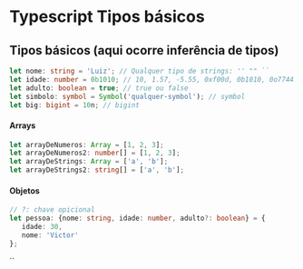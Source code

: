 # Typescript Tipos básicos

## Tipos básicos (aqui ocorre inferência de tipos)&#x20;

```typescript
let nome: string = 'Luiz'; // Qualquer tipo de strings: '' "" `` 
let idade: number = 0b1010; // 10, 1.57, -5.55, 0xf00d, 0b1010, 0o7744 
let adulto: boolean = true; // true ou false 
let simbolo: symbol = Symbol('qualquer-symbol'); // symbol 
let big: bigint = 10n; // bigint
```

#### Arrays&#x20;

```typescript
let arrayDeNumeros: Array = [1, 2, 3]; 
let arrayDeNumeros2: number[] = [1, 2, 3];
let arrayDeStrings: Array = ['a', 'b']; 
let arrayDeStrings2: string[] = ['a', 'b'];
```

#### Objetos&#x20;

```typescript
// ?: chave opicional
let pessoa: {nome: string, idade: number, adulto?: boolean} = { 
   idade: 30, 
   nome: 'Victor' 
};
```

``
